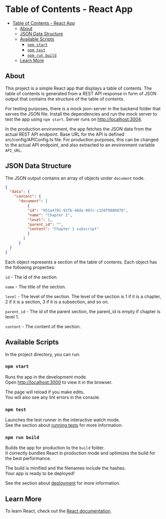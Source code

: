 # Table of Contents - React App

- [Table of Contents - React App](#table-of-contents---react-app)
  - [About](#about)
  - [JSON Data Structure](#json-data-structure)
  - [Available Scripts](#available-scripts)
    - [`npm start`](#npm-start)
    - [`npm test`](#npm-test)
    - [`npm run build`](#npm-run-build)
  - [Learn More](#learn-more)

## About

This project is a simple React app that displays a table of contents. The table of contents is generated from a REST API response in form of JSON output that contains the structure of the table of contents. 

For testing purposes, there is a mock json-server in the backend folder that serves the JSON file. 
Install the dependencies and run the mock server to test the app using `npm start`. 
Server runs on [http://localhost:3004](http://localhost:3004).

In the production environment, the app fetches the JSON data from the actual REST API endpoint. 
Base URL for the API is defined src/config/APIConfig.ts file.
For production purposes, this can be changed to the actual API endpoint, and also extracted to an environment variable ```API_URL```.

## JSON Data Structure

The JSON output contains an array of objects under ```document``` node. 

```json
{
  "data": {
    "content": {
      "document": [
          {
          "id": "951a4781-92fb-48da-907c-c320f9886879",
          "name": "Chapter 1",
          "level": 1,
          "parent_id": "", 
          "content": "Chapter 1 subscript"
          }
        ]
      }
  }
}

```
Each object represents a section of the table of contents. Each object has the following properties:


```id``` - The id of the section.

```name``` - The title of the section.

```level``` - The level of the section. The level of the section is 1 if it is a chapter, 2 if it is a section, 3 if it is a subsection, and so on.

```parent_id```  - The id of the parent section, the parent_id is empty if chapter is level 1.

```content``` - The content of the section. 



## Available Scripts

In the project directory, you can run:

### `npm start`

Runs the app in the development mode.\
Open [http://localhost:3000](http://localhost:3000) to view it in the browser.

The page will reload if you make edits.\
You will also see any lint errors in the console.

### `npm test`

Launches the test runner in the interactive watch mode.\
See the section about [running tests](https://facebook.github.io/create-react-app/docs/running-tests) for more information.

### `npm run build`

Builds the app for production to the `build` folder.\
It correctly bundles React in production mode and optimizes the build for the best performance.

The build is minified and the filenames include the hashes.\
Your app is ready to be deployed!

See the section about [deployment](https://facebook.github.io/create-react-app/docs/deployment) for more information.


## Learn More


To learn React, check out the [React documentation](https://reactjs.org/).
